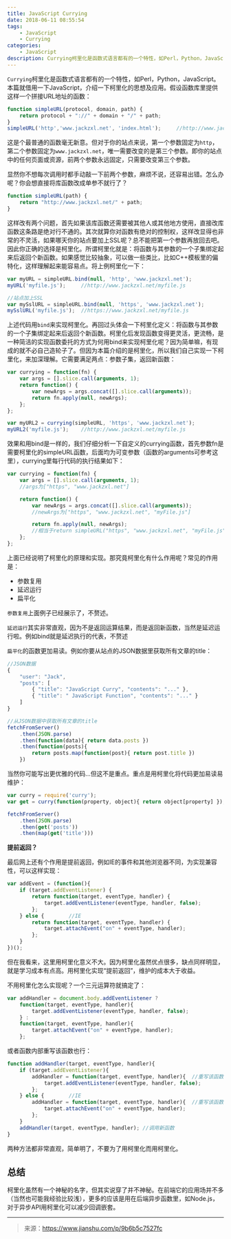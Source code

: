 ```yaml
---
title: JavaScript Currying
date: 2018-06-11 08:55:54
tags:
    - JavaScript
    - Currying
categories:
    - JavaScript
description: Currying柯里化是函数式语言都有的一个特性，如Perl，Python，JavaScript。本篇就借用一下JavaScript，介绍一下柯里化的思想及应用。
---
```


`Currying`柯里化是函数式语言都有的一个特性，如Perl，Python，JavaScript。本篇就借用一下JavaScript，介绍一下柯里化的思想及应用。假设函数库里提供这样一个拼接URL地址的函数：

```javascript
function simpleURL(protocol, domain, path) {
    return protocol + "://" + domain + "/" + path;
}
simpleURL('http','www.jackzxl.net', 'index.html');     //http://www.jackzxl.net/index.html
```

这是个最普通的函数毫无新意。但对于你的站点来说，第一个参数固定为`http`，第二个参数固定为`www.jackzxl.net`，唯一需要改变的是第三个参数。即你的站点中的任何页面或资源，前两个参数永远固定，只需要改变第三个参数。

显然你不想每次调用时都手动敲一下前两个参数，麻烦不说，还容易出错。怎么办呢？你会想直接将库函数改成单参不就行了？

```javascript
function simpleURL(path) {
    return "http://www.jackzxl.net/" + path;
}
```

这样改有两个问题，首先如果该库函数还需要被其他人或其他地方使用，直接改库函数这条路是绝对行不通的。其次就算你对函数有绝对的控制权，这样改显得也非常的不灵活，如果哪天你的站点要加上SSL呢？总不能把第一个参数再放回去吧。因此你正确的选择是柯里化。所谓柯里化就是：将函数与其参数的一个子集绑定起来后返回个新函数。如果感觉比较抽象，可以做一些类比，比如C++模板里的偏特化，这样理解起来能容易点。将上例柯里化一下：

```javascript
var myURL = simpleURL.bind(null, 'http', 'www.jackzxl.net');
myURL('myfile.js');     //http://www.jackzxl.net/myfile.js

//站点加上SSL
var mySslURL = simpleURL.bind(null, 'https', 'www.jackzxl.net');
mySslURL('myfile.js');  //https://www.jackzxl.net/myfile.js
```

上述代码用`bind`来实现柯里化。再回过头体会一下柯里化定义：将函数与其参数的一个子集绑定起来后返回个新函数。柯里化后发现函数变得更灵活，更流畅，是一种简洁的实现函数委托的方式为何用bind来实现柯里化呢？因为简单嘛，有现成的就不必自己造轮子了。但因为本篇介绍的是柯里化，所以我们自己实现一下柯里化，来加深理解。它需要满足两点：参数子集，返回新函数：

```javascript
var currying = function(fn) {
    var args = [].slice.call(arguments, 1);
    return function() {
        var newArgs = args.concat([].slice.call(arguments));
        return fn.apply(null, newArgs);
    };
};

var myURL2 = currying(simpleURL, 'https', 'www.jackzxl.net');
myURL2('myfile.js');    //http://www.jackzxl.net/myfile.js
```

效果和用bind是一样的，我们仔细分析一下自定义的currying函数，首先参数fn是需要柯里化的simpleURL函数，后面均为可变参数（函数的arguments可参考这里），currying里每行代码的执行结果如下：

```javascript
var currying = function(fn) {
    var args = [].slice.call(arguments, 1);
    //args为["https", "www.jackzxl.net"]

    return function() {
        var newArgs = args.concat([].slice.call(arguments));
        //newArgs为["https", "www.jackzxl.net", "myFile.js"]

        return fn.apply(null, newArgs);
        //相当于return simpleURL("https", "www.jackzxl.net", "myFile.js");
    };
};
```

上面已经说明了柯里化的原理和实现。那究竟柯里化有什么作用呢？常见的作用是：

* 参数复用
* 延迟运行
* 扁平化

`参数复用`上面例子已经展示了，不赘述。

`延迟运行`其实非常直观，因为不是返回运算结果，而是返回新函数，当然是延迟运行啦。例如bind就是延迟执行的代表，不赘述

`扁平化`的函数更加易读。例如你要从站点的JSON数据里获取所有文章的title：

```javascript
//JSON数据
{
    "user": "Jack",
    "posts": [
        { "title": "JavaScript Curry", "contents": "..." },
        { "title": " JavaScript Function", "contents": "..." }
    ]
}

//从JSON数据中获取所有文章的title
fetchFromServer()
    .then(JSON.parse)
    .then(function(data){ return data.posts })
    .then(function(posts){
        return posts.map(function(post){ return post.title })
    })
```

当然你可能写出更优雅的代码…但这不是重点。重点是用柯里化将代码更加易读易维护：

```javascript
var curry = require('curry');
var get = curry(function(property, object){ return object[property] });

fetchFromServer()
    .then(JSON.parse)
    .then(get('posts'))
    .then(map(get('title')))
```

**提前返回？**

最后网上还有个作用是提前返回，例如IE的事件和其他浏览器不同，为实现兼容性，可以这样实现：

```javascript
var addEvent = (function(){
    if (target.addEventListener) {
        return function(target, eventType, handler) {
            target.addEventListener(eventType, handler, false);
        };
    } else {        //IE
        return function(target, eventType, handler) {
            target.attachEvent("on" + eventType, handler);
        };
    }
})();  
```

但在我看来，这里用柯里化意义不大。因为柯里化虽然优点很多，缺点同样明显，就是学习成本有点高。用柯里化实现“提前返回”，维护的成本大于收益。

不用柯里化怎么实现呢？一个三元运算符就搞定了：

```javascript
var addHandler = document.body.addEventListener ?
    function(target, eventType, handler){
        target.addEventListener(eventType, handler, false);
    } :
    function(target, eventType, handler){
        target.attachEvent("on" + eventType, handler);
    };
```

或者函数内部重写该函数也行：

```javascript
function addHandler(target, eventType, handler){
    if (target.addEventListener){
        addHandler = function(target, eventType, handler){  //重写该函数
            target.addEventListener(eventType, handler, false);
        };
    } else {        //IE
        addHandler = function(target, eventType, handler){  //重写该函数
            target.attachEvent("on" + eventType, handler);
        };
    }
    addHandler(target, eventType, handler); //调用新函数
}
```

两种方法都非常直观，简单明了，不要为了用柯里化而用柯里化。

## 总结

柯里化虽然有一个神秘的名字，但其实说穿了并不神秘。在前端它的应用场并不多（当然也可能我经验比较浅），更多的应该是用在后端异步函数里，如Node.js，对于异步API用柯里化可以减少回调嵌套。

---
> 来源：https://www.jianshu.com/p/9b6b5c7527fc